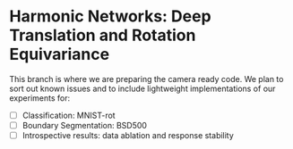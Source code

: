 # Harmonic Networks: Deep Translation and Rotation Equivariance

This branch is where we are preparing the camera ready code. We plan to sort out known issues and to include lightweight implementations of our experiments for:
- [ ] Classification: MNIST-rot
- [ ] Boundary Segmentation: BSD500
- [ ] Introspective results: data ablation and response stability
